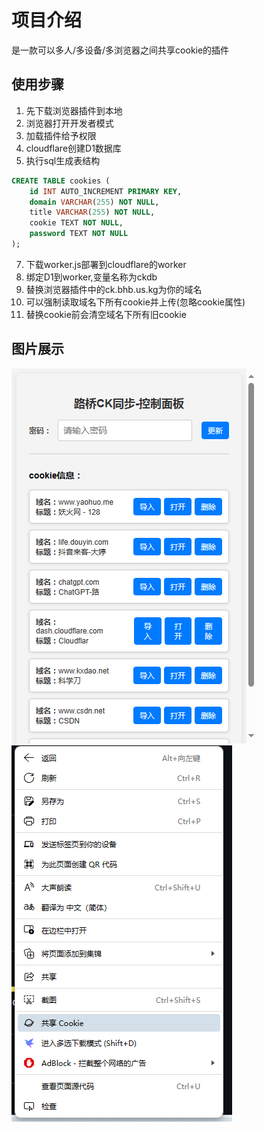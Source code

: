 


# 项目介绍

是一款可以多人/多设备/多浏览器之间共享cookie的插件  


## 使用步骤

1. 先下载浏览器插件到本地
2. 浏览器打开开发者模式
3. 加载插件给予权限
4. cloudflare创建D1数据库
5. 执行sql生成表结构
```sql
CREATE TABLE cookies (
    id INT AUTO_INCREMENT PRIMARY KEY,
    domain VARCHAR(255) NOT NULL,
    title VARCHAR(255) NOT NULL,
    cookie TEXT NOT NULL,
    password TEXT NOT NULL
);
```
7. 下载worker.js部署到cloudflare的worker
8. 绑定D1到worker,变量名称为ckdb
9. 替换浏览器插件中的ck.bhb.us.kg为你的域名
10. 可以强制读取域名下所有cookie并上传(忽略cookie属性)
11. 替换cookie前会清空域名下所有旧cookie
## 图片展示

![第一张图片](https://github.com/BsaLee/cookie_share/blob/main/123.png)
![第二张图片](https://github.com/BsaLee/cookie_share/blob/main/456.png)
